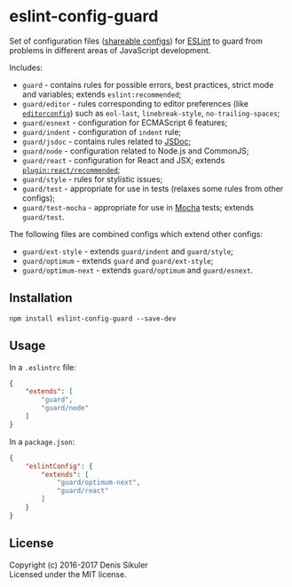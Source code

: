# eslint-config-guard

Set of configuration files ([shareable configs](http://eslint.org/docs/developer-guide/shareable-configs))
for [ESLint](http://eslint.org) to guard from problems in different areas of JavaScript development.

Includes:

* `guard` - contains rules for possible errors, best practices, strict mode and variables; extends `eslint:recommended`;
* `guard/editor` - rules corresponding to editor preferences (like [`editorconfig`](http://editorconfig.org/))
    such as `eol-last`, `linebreak-style`, `no-trailing-spaces`;
* `guard/esnext` - configuration for ECMAScript 6 features;
* `guard/indent` - configuration of `indent` rule;
* `guard/jsdoc` - contains rules related to [JSDoc](http://usejsdoc.org/);
* `guard/node` - configuration related to Node.js and CommonJS;
* `guard/react` - configuration for React and JSX; extends [`plugin:react/recommended`](https://github.com/yannickcr/eslint-plugin-react);
* `guard/style` - rules for stylistic issues;
* `guard/test` - appropriate for use in tests (relaxes some rules from other configs);
* `guard/test-mocha` - appropriate for use in [Mocha](http://mochajs.org/) tests; extends `guard/test`.

The following files are combined configs which extend other configs:

* `guard/ext-style` - extends `guard/indent` and `guard/style`;
* `guard/optimum` - extends `guard` and `guard/ext-style`;
* `guard/optimum-next` - extends `guard/optimum` and `guard/esnext`.

## Installation

    npm install eslint-config-guard --save-dev

## Usage

In a `.eslintrc` file:

```json
{
    "extends": [
        "guard",
        "guard/node"
    ]
}
```

In a `package.json`:

```json
{
    "eslintConfig": {
        "extends": [
            "guard/optimum-next",
            "guard/react"
        ]
    }
}
```

## License
Copyright (c) 2016-2017 Denis Sikuler  
Licensed under the MIT license.
